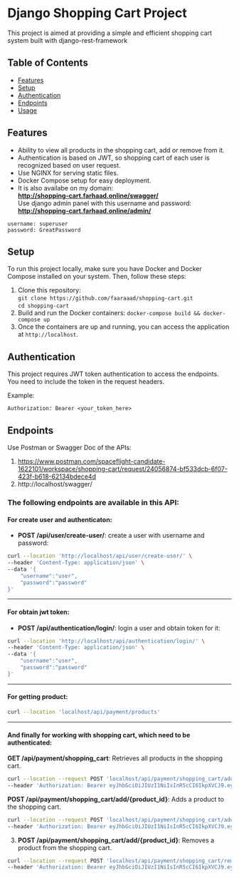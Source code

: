 # Django Shopping Cart Project

This project is aimed at providing a simple and efficient shopping cart system built with django-rest-framework

## Table of Contents
- [Features](#features)
- [Setup](#setup)
- [Authentication](#authentication)
- [Endpoints](#endpoints)
- [Usage](#usage)

## Features

- Ability to view all products in the shopping cart, add or remove from it.
- Authentication is based on JWT, so shopping cart of each user is recognized based on user request.
- Use NGINX for serving static files.
- Docker Compose setup for easy deployment.
- It is also availabe on my domain:<br>
**http://shopping-cart.farhaad.online/swagger/** <br>
Use django admin panel with this username and password:
**http://shopping-cart.farhaad.online/admin/** <br>
```angular2html
username: superuser
password: GreatPassword
```
## Setup

To run this project locally, make sure you have Docker and Docker Compose installed on your system. Then, follow these steps:

1. Clone this repository:<br>
`git clone https://github.com/faaraaad/shopping-cart.git` <br>
`cd shopping-cart`
2. Build and run the Docker containers:
`docker-compose build && docker-compose up`
3. Once the containers are up and running, you can access the application at `http://localhost`.


## Authentication

This project requires JWT token authentication to access the endpoints. You need to include the token in the request headers.

Example:
```
Authorization: Bearer <your_token_here>
```

## Endpoints
Use Postman or Swagger Doc of the APIs: <br>
1. https://www.postman.com/spaceflight-candidate-1622101/workspace/shopping-cart/request/24056874-bf533dcb-6f07-423f-b618-62134bdece4d<br>
2. http://localhost/swagger/<br>
### The following endpoints are available in this API:

#### For create user and authenticaton:
- **POST /api/user/create-user/**: create a user with username and password:
```bash
curl --location 'http://localhost/api/user/create-user/' \
--header 'Content-Type: application/json' \
--data '{
    "username":"user",
    "password":"password"
}'
```
---
#### For obtain jwt token:
- **POST /api/authentication/login/**: login a user and obtain token for it:
```bash
curl --location 'http://localhost/api/authentication/login/' \
--header 'Content-Type: application/json' \
--data '{
    "username":"user",
    "password":"password"
}'
```
---
#### For getting product:
```bash
curl --location 'localhost/api/payment/products'
```
---
#### And finally for working with shopping cart, which need to be authenticated:

**GET /api/payment/shopping_cart**: Retrieves all products in the shopping cart.
```bash
curl --location --request POST 'localhost/api/payment/shopping_cart/add/1/' \
--header 'Authorization: Bearer eyJhbGciOiJIUzI1NiIsInR5cCI6IkpXVCJ9.eyJ0b2tlbl90eXBlIjoiYWNjZXNzIiwiZXhwIjoxNzEzNDUxNzg3LCJpYXQiOjE3MTM0NTE0ODcsImp0aSI6IjYwOTRjZDhmN2RkNzRhODQ4NGJlYzZlMjMwNjRlNTI4IiwidXNlcl9pZCI6MX0.luOwEca_OM8I-a48-glUR9ozGsxgfMR6rCM1iHYlcN0'
```
**POST /api/payment/shopping_cart/add/{product_id}**: Adds a product to the shopping cart.
```bash
curl --location --request POST 'localhost/api/payment/shopping_cart/add/1/' \
--header 'Authorization: Bearer eyJhbGciOiJIUzI1NiIsInR5cCI6IkpXVCJ9.eyJ0b2tlbl90eXBlIjoiYWNjZXNzIiwiZXhwIjoxNzEzNDUxNzg3LCJpYXQiOjE3MTM0NTE0ODcsImp0aSI6IjYwOTRjZDhmN2RkNzRhODQ4NGJlYzZlMjMwNjRlNTI4IiwidXNlcl9pZCI6MX0.luOwEca_OM8I-a48-glUR9ozGsxgfMR6rCM1iHYlcN0'
```

3. **POST /api/payment/shopping_cart/add/{product_id}**: Removes a product from the shopping cart.
```bash
curl --location --request POST 'localhost/api/payment/shopping_cart/remove/1/' \
--header 'Authorization: Bearer eyJhbGciOiJIUzI1NiIsInR5cCI6IkpXVCJ9.eyJ0b2tlbl90eXBlIjoiYWNjZXNzIiwiZXhwIjoxNzEzNDYzNDk3LCJpYXQiOjE3MTM0NjMxOTcsImp0aSI6IjVlOWUyOTA3MWJhMTRmZDI4MTM2ODhiZGY5OTU1MDRjIiwidXNlcl9pZCI6MX0.Ci76CGTmRaU0HYBknr-4RyIZihsqfTLeEgEOk5C8T1k'
```
